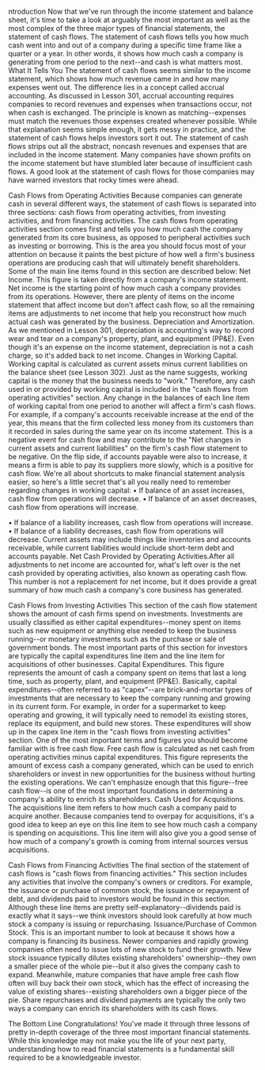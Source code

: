 ntroduction
Now that we've run through the income statement and balance sheet, it's time to take a look at arguably the most important as well as the most complex of the three major types of financial statements, the statement of cash flows. The statement of cash flows tells you how much cash went into and out of a company during a specific time frame like a quarter or a year. In other words, it shows how much cash a company is generating from one period to the next--and cash is what matters most.
What It Tells You
The statement of cash flows seems similar to the income statement, which shows how much revenue came in and how many expenses went out. The difference lies in a concept called accrual accounting. As discussed in Lesson 301, accrual accounting requires companies to record revenues and expenses when transactions occur, not when cash is exchanged. The principle is known as matching--expenses must match the revenues those expenses created whenever possible. While that explanation seems simple enough, it gets messy in practice, and the statement of cash flows helps investors sort it out.
The statement of cash flows strips out all the abstract, noncash revenues and expenses that are included in the income statement. Many companies have shown profits on the income statement but have stumbled later because of insufficient cash flows. A good look at the statement of cash flows for those companies may have warned investors that rocky times were ahead.

Cash Flows from Operating Activities
Because companies can generate cash in several different ways, the statement of cash flows is separated into three sections: cash flows from operating activities, from investing activities, and from financing activities.
The cash flows from operating activities section comes first and tells you how much cash the company generated from its core business, as opposed to peripheral activities such as investing or borrowing. This is the area you should focus most of your attention on because it paints the best picture of how well a firm's business operations are producing cash that will ultimately benefit shareholders. Some of the main line items found in this section are described below:
Net Income. This figure is taken directly from a company's income statement. Net income is the starting point of how much cash a company provides from its operations. However, there are plenty of items on the income statement that affect income but don't affect cash flow, so all the remaining items are adjustments to net income that help you reconstruct how much actual cash was generated by the business.
Depreciation and Amortization. As we mentioned in Lesson 301, depreciation is accounting's way to record wear and tear on a company's property, plant, and equipment (PP&E). Even though it's an expense on the income statement, depreciation is not a cash charge, so it's added back to net income.
Changes in Working Capital. Working capital is calculated as current assets minus current liabilities on the balance sheet (see Lesson 302). Just as the name suggests, working capital is the money that the business needs to "work." Therefore, any cash used in or provided by working capital is included in the "cash flows from operating activities" section.
Any change in the balances of each line item of working capital from one period to another will affect a firm's cash flows. For example, if a company's accounts receivable increase at the end of the year, this means that the firm collected less money from its customers than it recorded in sales during the same year on its income statement. This is a negative event for cash flow and may contribute to the "Net changes in current assets and current liabilities" on the firm's cash flow statement to be negative. On the flip side, if accounts payable were also to increase, it means a firm is able to pay its suppliers more slowly, which is a positive for cash flow.
We're all about shortcuts to make financial statement analysis easier, so here's a little secret that's all you really need to remember regarding changes in working capital:
•  If balance of an asset increases, cash flow from operations will decrease.
•  If balance of an asset decreases, cash flow from operations will increase.
 
 • If balance of a liability increases, cash flow from operations will increase.
 • If balance of a liability decreases, cash flow from operations will decrease.
 Current assets may include things like inventories and accounts receivable, while current liabilities would include short-term debt and accounts payable.
 Net Cash Provided by Operating Activities.After all adjustments to net income are accounted for, what's left over is the net cash provided by operating activities, also known as operating cash flow. This number is not a replacement for net income, but it does provide a great summary of how much cash a company's core business has generated.

 Cash Flows from Investing Activities
 This section of the cash flow statement shows the amount of cash firms spend on investments. Investments are usually classified as either capital expenditures--money spent on items such as new equipment or anything else needed to keep the business running--or monetary investments such as the purchase or sale of government bonds. The most important parts of this section for investors are typically the capital expenditures line item and the line item for acquisitions of other businesses.
 Capital Expenditures. This figure represents the amount of cash a company spent on items that last a long time, such as property, plant, and equipment (PP&E). Basically, capital expenditures--often referred to as "capex"--are brick-and-mortar types of investments that are necessary to keep the company running and growing in its current form. For example, in order for a supermarket to keep operating and growing, it will typically need to remodel its existing stores, replace its equipment, and build new stores. These expenditures will show up in the capex line item in the "cash flows from investing activities" section.
 One of the most important terms and figures you should become familiar with is free cash flow. Free cash flow is calculated as net cash from operating activities minus capital expenditures. This figure represents the amount of excess cash a company generated, which can be used to enrich shareholders or invest in new opportunities for the business without hurting the existing operations. We can't emphasize enough that this figure--free cash flow--is one of the most important foundations in determining a company's ability to enrich its shareholders.
 Cash Used for Acquisitions. The acquisitions line item refers to how much cash a company paid to acquire another. Because companies tend to overpay for acquisitions, it's a good idea to keep an eye on this line item to see how much cash a company is spending on acquisitions. This line item will also give you a good sense of how much of a company's growth is coming from internal sources versus acquisitions.

 Cash Flows from Financing Activities
 The final section of the statement of cash flows is "cash flows from financing activities." This section includes any activities that involve the company's owners or creditors. For example, the issuance or purchase of common stock, the issuance or repayment of debt, and dividends paid to investors would be found in this section. Although these line items are pretty self-explanatory--dividends paid is exactly what it says--we think investors should look carefully at how much stock a company is issuing or repurchasing.
 Issuance/Purchase of Common Stock. This is an important number to look at because it shows how a company is financing its business. Newer companies and rapidly growing companies often need to issue lots of new stock to fund their growth. New stock issuance typically dilutes existing shareholders' ownership--they own a smaller piece of the whole pie--but it also gives the company cash to expand.
 Meanwhile, mature companies that have ample free cash flow often will buy back their own stock, which has the effect of increasing the value of existing shares--existing shareholders own a bigger piece of the pie. Share repurchases and dividend payments are typically the only two ways a company can enrich its shareholders with its cash flows. 

 The Bottom Line
 Congratulations! You've made it through three lessons of pretty in-depth coverage of the three most important financial statements. While this knowledge may not make you the life of your next party, understanding how to read financial statements is a fundamental skill required to be a knowledgeable investor.


